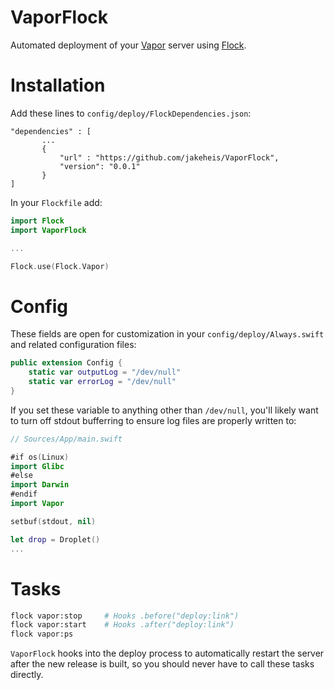 # VaporFlock

Automated deployment of your [Vapor](https://github.com/vapor/vapor) server using [Flock](https://github.com/jakeheis/Flock).

# Installation
Add these lines to `config/deploy/FlockDependencies.json`:
```
"dependencies" : [
       ...
       {
           "url" : "https://github.com/jakeheis/VaporFlock",
           "version": "0.0.1"
       }
]
```
In your `Flockfile` add:
```swift
import Flock
import VaporFlock

...

Flock.use(Flock.Vapor)
```
# Config
These fields are open for customization in your `config/deploy/Always.swift` and related configuration files:
```swift
public extension Config {
    static var outputLog = "/dev/null"
    static var errorLog = "/dev/null"
}
```
If you set these variable to anything other than `/dev/null`, you'll likely want to turn off stdout bufferring to ensure log files are properly written to:
```swift
// Sources/App/main.swift

#if os(Linux)
import Glibc
#else
import Darwin
#endif
import Vapor

setbuf(stdout, nil)

let drop = Droplet()
...
```
# Tasks
```bash
flock vapor:stop     # Hooks .before("deploy:link")
flock vapor:start    # Hooks .after("deploy:link")
flock vapor:ps
```
`VaporFlock` hooks into the deploy process to automatically restart the server after the new release is built, so you should never have to call these tasks directly.
